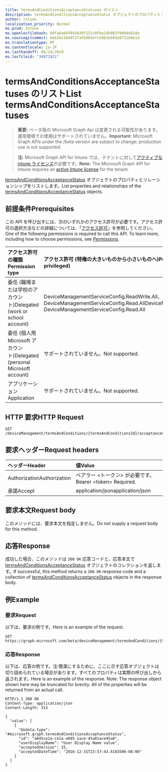 ```yaml
---
title: termsAndConditionsAcceptanceStatuses のリスト
description: termsAndConditionsAcceptanceStatus オブジェクトのプロパティとリレーションシップをリストします。
author: rolyon
localization_priority: Normal
ms.prod: Intune
ms.openlocfilehash: 04fa6a64f043839f151c0fbe24b963f9d04d42de
ms.sourcegitcommit: 0a62bc5849f27a55d83efce9b3eb01b9711bbe1d
ms.translationtype: MT
ms.contentlocale: ja-JP
ms.lasthandoff: 06/14/2019
ms.locfileid: "34971921"
---
```

# <a name="list-termsandconditionsacceptancestatuses"></a><span data-ttu-id="a88bc-103">termsAndConditionsAcceptanceStatuses のリスト</span><span class="sxs-lookup"><span data-stu-id="a88bc-103">List termsAndConditionsAcceptanceStatuses</span></span>

> <span data-ttu-id="a88bc-104">**重要:** ベータ版の Microsoft Graph Api は変更される可能性があります。運用環境での使用はサポートされていません。</span><span class="sxs-lookup"><span data-stu-id="a88bc-104">**Important:** Microsoft Graph APIs under the /beta version are subject to change; production use is not supported.</span></span>

> <span data-ttu-id="a88bc-105">**注:** Microsoft Graph API for Intune では、テナントに対して[アクティブな intune ライセンス](https://go.microsoft.com/fwlink/?linkid=839381)が必要です。</span><span class="sxs-lookup"><span data-stu-id="a88bc-105">**Note:** The Microsoft Graph API for Intune requires an [active Intune license](https://go.microsoft.com/fwlink/?linkid=839381) for the tenant.</span></span>

<span data-ttu-id="a88bc-106">[termsAndConditionsAcceptanceStatus](../resources/intune-companyterms-termsandconditionsacceptancestatus.md) オブジェクトのプロパティとリレーションシップをリストします。</span><span class="sxs-lookup"><span data-stu-id="a88bc-106">List properties and relationships of the [termsAndConditionsAcceptanceStatus](../resources/intune-companyterms-termsandconditionsacceptancestatus.md) objects.</span></span>

## <a name="prerequisites"></a><span data-ttu-id="a88bc-107">前提条件</span><span class="sxs-lookup"><span data-stu-id="a88bc-107">Prerequisites</span></span>
<span data-ttu-id="a88bc-p101">この API を呼び出すには、次のいずれかのアクセス許可が必要です。アクセス許可の選択方法などの詳細については、「[アクセス許可](/graph/permissions-reference)」を参照してください。</span><span class="sxs-lookup"><span data-stu-id="a88bc-p101">One of the following permissions is required to call this API. To learn more, including how to choose permissions, see [Permissions](/graph/permissions-reference).</span></span>

|<span data-ttu-id="a88bc-110">アクセス許可の種類</span><span class="sxs-lookup"><span data-stu-id="a88bc-110">Permission type</span></span>|<span data-ttu-id="a88bc-111">アクセス許可 (特権の大きいものから小さいものへ)</span><span class="sxs-lookup"><span data-stu-id="a88bc-111">Permissions (from most to least privileged)</span></span>|
|:---|:---|
|<span data-ttu-id="a88bc-112">委任 (職場または学校のアカウント)</span><span class="sxs-lookup"><span data-stu-id="a88bc-112">Delegated (work or school account)</span></span>|<span data-ttu-id="a88bc-113">DeviceManagementServiceConfig.ReadWrite.All、DeviceManagementServiceConfig.Read.All</span><span class="sxs-lookup"><span data-stu-id="a88bc-113">DeviceManagementServiceConfig.ReadWrite.All, DeviceManagementServiceConfig.Read.All</span></span>|
|<span data-ttu-id="a88bc-114">委任 (個人用 Microsoft アカウント)</span><span class="sxs-lookup"><span data-stu-id="a88bc-114">Delegated (personal Microsoft account)</span></span>|<span data-ttu-id="a88bc-115">サポートされていません。</span><span class="sxs-lookup"><span data-stu-id="a88bc-115">Not supported.</span></span>|
|<span data-ttu-id="a88bc-116">アプリケーション</span><span class="sxs-lookup"><span data-stu-id="a88bc-116">Application</span></span>|<span data-ttu-id="a88bc-117">サポートされていません。</span><span class="sxs-lookup"><span data-stu-id="a88bc-117">Not supported.</span></span>|

## <a name="http-request"></a><span data-ttu-id="a88bc-118">HTTP 要求</span><span class="sxs-lookup"><span data-stu-id="a88bc-118">HTTP Request</span></span>
<!-- {
  "blockType": "ignored"
}
-->
``` http
GET /deviceManagement/termsAndConditions/{termsAndConditionsId}/acceptanceStatuses
```

## <a name="request-headers"></a><span data-ttu-id="a88bc-119">要求ヘッダー</span><span class="sxs-lookup"><span data-stu-id="a88bc-119">Request headers</span></span>
|<span data-ttu-id="a88bc-120">ヘッダー</span><span class="sxs-lookup"><span data-stu-id="a88bc-120">Header</span></span>|<span data-ttu-id="a88bc-121">値</span><span class="sxs-lookup"><span data-stu-id="a88bc-121">Value</span></span>|
|:---|:---|
|<span data-ttu-id="a88bc-122">Authorization</span><span class="sxs-lookup"><span data-stu-id="a88bc-122">Authorization</span></span>|<span data-ttu-id="a88bc-123">ベアラー &lt;トークン&gt; が必要です。</span><span class="sxs-lookup"><span data-stu-id="a88bc-123">Bearer &lt;token&gt; Required.</span></span>|
|<span data-ttu-id="a88bc-124">承諾</span><span class="sxs-lookup"><span data-stu-id="a88bc-124">Accept</span></span>|<span data-ttu-id="a88bc-125">application/json</span><span class="sxs-lookup"><span data-stu-id="a88bc-125">application/json</span></span>|

## <a name="request-body"></a><span data-ttu-id="a88bc-126">要求本文</span><span class="sxs-lookup"><span data-stu-id="a88bc-126">Request body</span></span>
<span data-ttu-id="a88bc-127">このメソッドには、要求本文を指定しません。</span><span class="sxs-lookup"><span data-stu-id="a88bc-127">Do not supply a request body for this method.</span></span>

## <a name="response"></a><span data-ttu-id="a88bc-128">応答</span><span class="sxs-lookup"><span data-stu-id="a88bc-128">Response</span></span>
<span data-ttu-id="a88bc-129">成功した場合、このメソッドは `200 OK` 応答コードと、応答本文で [termsAndConditionsAcceptanceStatus](../resources/intune-companyterms-termsandconditionsacceptancestatus.md) オブジェクトのコレクションを返します。</span><span class="sxs-lookup"><span data-stu-id="a88bc-129">If successful, this method returns a `200 OK` response code and a collection of [termsAndConditionsAcceptanceStatus](../resources/intune-companyterms-termsandconditionsacceptancestatus.md) objects in the response body.</span></span>

## <a name="example"></a><span data-ttu-id="a88bc-130">例</span><span class="sxs-lookup"><span data-stu-id="a88bc-130">Example</span></span>

### <a name="request"></a><span data-ttu-id="a88bc-131">要求</span><span class="sxs-lookup"><span data-stu-id="a88bc-131">Request</span></span>
<span data-ttu-id="a88bc-132">以下は、要求の例です。</span><span class="sxs-lookup"><span data-stu-id="a88bc-132">Here is an example of the request.</span></span>
``` http
GET https://graph.microsoft.com/beta/deviceManagement/termsAndConditions/{termsAndConditionsId}/acceptanceStatuses
```

### <a name="response"></a><span data-ttu-id="a88bc-133">応答</span><span class="sxs-lookup"><span data-stu-id="a88bc-133">Response</span></span>
<span data-ttu-id="a88bc-p102">以下は、応答の例です。注:簡潔にするために、ここに示す応答オブジェクトは切り詰められている場合があります。すべてのプロパティは実際の呼び出しから返されます。</span><span class="sxs-lookup"><span data-stu-id="a88bc-p102">Here is an example of the response. Note: The response object shown here may be truncated for brevity. All of the properties will be returned from an actual call.</span></span>
``` http
HTTP/1.1 200 OK
Content-Type: application/json
Content-Length: 313

{
  "value": [
    {
      "@odata.type": "#microsoft.graph.termsAndConditionsAcceptanceStatus",
      "id": "a045ce1a-ce1a-a045-1ace-45a01ace45a0",
      "userDisplayName": "User Display Name value",
      "acceptedVersion": 15,
      "acceptedDateTime": "2016-12-31T23:57:43.6165506-08:00"
    }
  ]
}
```





